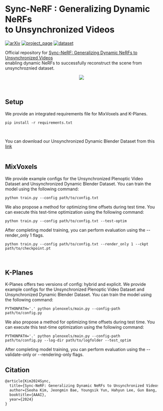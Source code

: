 # Sync-NeRF : Generalizing Dynamic NeRFs <br> to Unsynchronized Videos

[![arXiv](https://img.shields.io/badge/arXiv-2310.13356-006600)](https://arxiv.org/abs/2310.13356) 
[![project_page](https://img.shields.io/badge/project_page-68BC71)](https://seoha-kim.github.io/sync-nerf/)
[![dataset](https://img.shields.io/badge/dataset-00A98F)](https://drive.google.com/drive/folders/1wvLtucVrmFf7fj-kWr-HMk3boaI46cIX?usp=sharing)

Official repository for <a href="https://arxiv.org/abs/2310.13356">Sync-NeRF: Generalizing Dynamic NeRFs to Unsynchronized Videos</a><br>
enabling dynamic NeRFs to successfully reconstruct the scene from unsynchroznied dataset.
<p align="center" width="100;">
<img src="https://github.com/seoha-kim/Sync-NeRF/assets/46925617/616278bb-4bb5-41c5-8f57-12242c8403e0">
</p>
<br>

## Setup
We provide an integrated requirements file for MixVoxels and K-Planes.
```
pip install -r requirements.txt
```
<br>

You can download our Unsynchronized Dynamic Blender Dataset from this <a href="https://drive.google.com/drive/folders/1wvLtucVrmFf7fj-kWr-HMk3boaI46cIX?usp=sharing">link</a>
<br>
<br>

## MixVoxels
We provide example configs for the Unsynchronized Plenoptic Video Dataset and Unsynchronized Dynamic Blender Dataset. You can train the model using the following command:
```
python train.py --config path/to/config.txt
```
We also propose a method for optimizing time offsets during test time. You can execute this test-time optimization using the following command:
```
python train.py --config path/to/config.txt --test-optim
```

After completing model training, you can perform evaluation using the --render_only 1 flags.
```
python train.py --config path/to/config.txt --render_only 1 --ckpt path/to/checkpoint.pt
```

<br>

## K-Planes
K-Planes offers two versions of config: hybrid and explicit. We provide example configs for the Unsynchronized Plenoptic Video Dataset and Unsynchronized Dynamic Blender Dataset. You can train the model using the following command:
```
PYTHONPATH='.' python plenoxels/main.py --config-path path/to/config.py
```

We also propose a method for optimizing time offsets during test time. You can execute this test-time optimization using the following command:
```
PYTHONPATH='.' python plenoxels/main.py --config-path path/to/config.py --log-dir path/to/logfolder --test_optim
```

After completing model training, you can perform evaluation using the --validate-only or --rendering-only flags.

## Citation
```latex
@article{Kim2024Sync,
  title={Sync-NeRF: Generalizing Dynamic NeRFs to Unsynchronized Videos},
  author={Seoha Kim, Jeongmin Bae, Youngsik Yun, Hahyun Lee, Gun Bang, Youngjung Uh},
  booktitle={AAAI},
  year={2024}
}
```